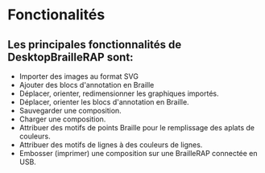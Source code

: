 # Fonctionalités

## Les principales fonctionnalités de DesktopBrailleRAP sont:
- Importer des images au format SVG
- Ajouter des blocs d'annotation en Braille
- Déplacer, orienter, redimensionner les graphiques importés.
- Déplacer, orienter les blocs d'annotation en Braille.
- Sauvegarder une composition.
- Charger une composition.
- Attribuer des motifs de points Braille pour le remplissage des aplats de couleurs.
- Attribuer des motifs de lignes à des couleurs de lignes.
- Embosser (imprimer) une composition sur une BrailleRAP connectée en USB.


